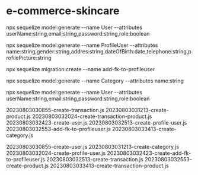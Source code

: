 # e-commerce-skincare

npx sequelize model:generate --name User --attributes userName:string,email:string,password:string,role:boolean

npx sequelize model:generate --name ProfileUser --attributes name:string,gender:string,addres:string,dateOfBirth:date,telephone:string,profilePicture:string

npx sequelize migration:create --name add-fk-to-profileuser

npx sequelize model:generate --name Category --attributes name:string

npx sequelize model:generate --name User --attributes userName:string,email:string,password:string,role:boolean

20230803030855-create-transaction.js
20230803031213-create-product.js
20230803032024-create-transaction-product.js
20230803032423-create-user.js
20230803032513-create-profile-user.js
20230803032553-add-fk-to-profileuser.js
20230803033413-create-category.js

20230803030855-create-user.js
20230803031213-create-category.js
20230803032024-create-profile-user.js
20230803032423-create-add-fk-to-profileuser.js
20230803032513-create-transaction.js
20230803032553-create-product.js
20230803033413-create-transaction-product.js
